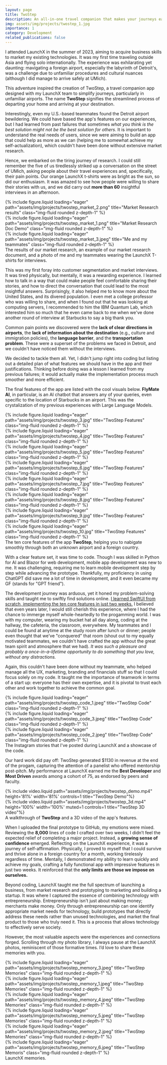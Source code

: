 ```yaml
---
layout: page
title: TwoStep
description: An all-in-one travel companion that makes your journeys easier.
img: assets/img/projects/twostep_1.jpg
importance: 1
category: Development
related_publications: false
---
```

I attended LaunchX in the summer of 2023, aiming to acquire business skills to market my existing technologies. It was my first time traveling outside Asia and flying solo internationally. The experience was exhilarating yet daunting: mavigating a foreign airport, especially the labyrinth of Detroit's, was a challenge due to unfamiliar procedures and cultural nuances (although I did manage to arrive safely at UMich).

This adventure inspired the creation of TwoStep, a travel companion app designed with my LaunchX team to simplify journeys, particularly in unfamiliar airports. The name **TwoStep** signifies the streamlined process of departing your home and arriving at your destination.

Interestingly, even my U.S.-based teammates found the Detroit airport bewildering. We could have based the app's features on our experiences, but I had learned from past failures that sometimes *what you think is the best solution might not be the best solution for others*. It is important to understand the real needs of users, since we were aiming to build an app that could help as more as we can (helping me to somewhat achieve my self-actualization), which couldn't have been done without extensive market research.

Hence, we embarked on the tiring journey of research. I could still remember the five of us tiredlessly striked up a conversation on the street of UMich, asking people about their travel experiences and, specifically, their pain points. Our orange LaunchX t-shirts were as bright as the sun, so did our enthusiasm. It was amazed to see how people were willing to share their stories with us, and we did carry out **more than 60** insightful interviews in an afternoon.

<div class="row">
    <div class="col-sm-4 mt-3 mt-md-0">
        {% include figure.liquid loading="eager" path="assets/img/projects/twostep_market_2.png" title="Market Research results" class="img-fluid rounded z-depth-1" %}
    </div>
    <div class="col-sm-4 mt-3 mt-md-0">
        {% include figure.liquid loading="eager" path="assets/img/projects/twostep_market_1.png" title="Market Research Doc Demo" class="img-fluid rounded z-depth-1" %}
    </div>
    <div class="col-sm-4 mt-3 mt-md-0">
        {% include figure.liquid loading="eager" path="assets/img/projects/twostep_market_3.jpeg" title="Me and my teammates" class="img-fluid rounded z-depth-1" %}
    </div>
</div>
<div class="caption">
    The results of our market research, an example of our market research document, and a photo of me and my teammates wearing the LaunchX T-shirts for interviews.
</div>

This was my first foray into customer segmentation and market interviews. It was tired physically, but mentally, it was a rewarding experience. I learned how to talk in a way that could make people feel comfortable sharing their stories, and how to direct the conversation that could lead to the most insightful answers. Surprisingly, it also helped me to know more about the United States, and its divered population. I even met a college professor who was willing to share, and when I found out that he was looking at computing servers, I recommended to him the IBM Quantum Lab, which interested him so much that he even came back to me when we've done another round of interview at Starbucks to say a big thank you.

Common pain points we discovered were the **lack of clear directions in airports**, the **lack of information about the destination** (e.g., culture and immigration policies), the **language barrier**, and the **transportation problem**. These were a superset of the problems we faced in Detroit, and we couldn't have noticed them without the interviews.

We decided to tackle them all. Yet, I didn't jump right into coding but listing out a detailed plan of what features we should have in the app and their justifications. Thinking before doing was a lesson I learned from my previous failures; it would actually make the implementation process much smoother and more efficient. 

The final features of the app are listed with the cool visuals below. **FlyMate AI**, in particular, is an AI chatbot that answers any of your queries, even specific to the location of Starbucks in an airport. This was the crystalization of my previous experiences with Large Language Models.

<div class="row">
    <div class="col-sm-3 mt-3 mt-md-0">
        {% include figure.liquid loading="eager" path="assets/img/projects/twostep_3.jpg" title="TwoStep Features" class="img-fluid rounded z-depth-1" %}
    </div>
    <div class="col-sm-3 mt-3 mt-md-0">
        {% include figure.liquid loading="eager" path="assets/img/projects/twostep_4.jpg" title="TwoStep Features" class="img-fluid rounded z-depth-1" %}
    </div>
    <div class="col-sm-3 mt-3 mt-md-0">
        {% include figure.liquid loading="eager" path="assets/img/projects/twostep_5.jpg" title="TwoStep Features" class="img-fluid rounded z-depth-1" %}
    </div>
    <div class="col-sm-3 mt-3 mt-md-0">
        {% include figure.liquid loading="eager" path="assets/img/projects/twostep_6.jpg" title="TwoStep Features" class="img-fluid rounded z-depth-1" %}
    </div>
</div>
<div class="row">
    <div class="col-sm-3 mt-3 mt-md-0">
        {% include figure.liquid loading="eager" path="assets/img/projects/twostep_7.jpg" title="TwoStep Features" class="img-fluid rounded z-depth-1" %}
    </div>
    <div class="col-sm-3 mt-3 mt-md-0">
        {% include figure.liquid loading="eager" path="assets/img/projects/twostep_8.jpg" title="TwoStep Features" class="img-fluid rounded z-depth-1" %}
    </div>
    <div class="col-sm-3 mt-3 mt-md-0">
        {% include figure.liquid loading="eager" path="assets/img/projects/twostep_9.jpg" title="TwoStep Features" class="img-fluid rounded z-depth-1" %}
    </div>
    <div class="col-sm-3 mt-3 mt-md-0">
        {% include figure.liquid loading="eager" path="assets/img/projects/twostep_10.jpg" title="TwoStep Features" class="img-fluid rounded z-depth-1" %}
    </div>
</div>
<div class="caption">
    The ten core features of the app <b>TwoStep</b>, helping you to nabigate smoothly through both an unknown airport and a foreign country.
</div>

With a clear feature set, it was time to code. Though I was skilled in Python for AI and Blazor for web development, mobile app development was new to me. It was challenging, requiring me to learn mobile development step by step while advancing the prototype. Thankfully, my proficiency in using ChatGPT did save me a lot of time in development, and it even became my GF (stands for "GPT friend").

The development journey was arduous, yet it honed my problem-solving skills and taught me to swiftly find solutions online. <u>I learned SwiftUI from scratch, implementing the ten core features in just two weeks.</u> I believed that even years later, I would still cherish this experience, where I had the chance to immerge myself whole-heartedly to the progamming world. I was with my computer, wearing my bucket hat all day along, coding at the hallway, the cafeteria, the classroom, everywhere. My teammates and I could be found at anytime at the study room after lunch or dinner; people even thought that we've "conquered" that room (shout out to my equally motivated teammates, we couldn't have crafted the app without the great team spirit and atmosphere that we had). *It was such a pleasure and probably a once-in-a-lifetime opportunity to do something that you love, without any distractions.*

Again, this couldn't have been done without my teammate, who helped manage all the UX, marketing, branding and financials stuff so that I could focus solely on my code. It taught me the importance of teamwork in terms of a start up: everyone has their own expertise, and it is pivotal to trust each other and work together to achieve the common goal.

<div class="row">
    <div class="col-sm-3 mt-3 mt-md-0">
        {% include figure.liquid loading="eager" path="assets/img/projects/twostep_code_1.jpeg" title="TwoStep Code" class="img-fluid rounded z-depth-1" %}
    </div>
    <div class="col-sm-6 mt-3 mt-md-0">
        {% include figure.liquid loading="eager" path="assets/img/projects/twostep_code_3.jpeg" title="TwoStep Code" class="img-fluid rounded z-depth-1" %}
    </div>
    <div class="col-sm-3 mt-3 mt-md-0">
        {% include figure.liquid loading="eager" path="assets/img/projects/twostep_code_2.jpeg" title="TwoStep Code" class="img-fluid rounded z-depth-1" %}
    </div>
</div>
<div class="caption">
    The Instagram stories that I've posted during LaunchX and a showcase of the code.
</div>

Our hard work did pay off: TwoStep generated $1130 in revenue at the end of the progam, capturing the attention of a panelist who offered mentorship post-pitch. My performance at LaunchX earned me the **Best Developer** and **Most Driven** awards among a cohort of 75, as endorsed by peers and faculty. 

<div class="row">
    <div class="col-sm-6 mt-3 mt-md-0">
        {% include video.liquid path="assets/img/projects/twostep_demo.mp4" height='81%' width='81%' controls=1 title="TwoStep Demo"%}
    </div>
    <div class="col-sm-6 mt-3 mt-md-0">
        {% include video.liquid path="assets/img/projects/twostep_3d.mp4" height='100%' width='100%' muted=1 controls=1 title="TwoStep 3D video"%}
    </div>
</div>
<div class="caption">
    A walkthrough of <b>TwoStep</b> and a 3D video of the app's features.
</div>

When I uploaded the final prototype to GitHub, my emotions were mixed. Reviewing the **8,000** lines of code I crafted over two weeks, I didn’t feel the expected relief of completing a major project. Instead, a **growing sense of confidence** emerged. Reflecting on the LaunchX experience, it was a journey of self-affirmation. Physically, I proved to myself that I could survive and thrive alone in a foreign country for a month, working tirelessly regardless of time. Mentally, I demonstrated my ability to learn quickly and achieve my goals, crafting a fully functional app with impressive features in just two weeks. It reinforced that the **only limits are those we impose on ourselves.**

Beyond coding, LaunchX taught me the full spectrum of launching a business, from market research and prototyping to marketing and building a startup. It was where I captured the essence of combining technology with entrepreneurship. Entrepreneurship isn't just about making money; merchants make money. Only through entrepreneurship can one identify appropriate market needs for technology, build prototypes that directly address these needs rather than unused technologies, and market the final product to those who truly need it. This is a process that allows technology to effectively serve society.

However, the most valuable aspects were the experiences and connections forged. Scrolling through my photo library, I always pause at the LaunchX photos, reminiscent of those formative times. I’d love to share these memories with you.

<div class="row">
    <div class="col-sm-3 mt-3 mt-md-0">
        {% include figure.liquid loading="eager" path="assets/img/projects/twostep_memory_3.jpeg" title="TwoStep Memories" class="img-fluid rounded z-depth-1" %}
    </div>
    <div class="col-sm-3 mt-3 mt-md-0">
        {% include figure.liquid loading="eager" path="assets/img/projects/twostep_memory_1.jpeg" title="TwoStep Memories" class="img-fluid rounded z-depth-1" %}
    </div>
    <div class="col-sm-3 mt-3 mt-md-0">
        {% include figure.liquid loading="eager" path="assets/img/projects/twostep_memory_4.jpeg" title="TwoStep Memories" class="img-fluid rounded z-depth-1" %}
    </div>
    <div class="col-sm-3 mt-3 mt-md-0">
        {% include figure.liquid loading="eager" path="assets/img/projects/twostep_memory_5.jpeg" title="TwoStep Memories" class="img-fluid rounded z-depth-1" %}
    </div>
</div>
<div class="row">
    <div class="col-sm-6 mt-3 mt-md-0">
        {% include figure.liquid loading="eager" path="assets/img/projects/twostep_memory_2.jpeg" title="TwoStep Memories" class="img-fluid rounded z-depth-1" %}
    </div>
    <div class="col-sm-6 mt-3 mt-md-0">
        {% include figure.liquid loading="eager" path="assets/img/projects/twostep_memory_6.jpeg" title="TwoStep Memoris" class="img-fluid rounded z-depth-1" %}
    </div>
</div>
<div class="caption">
    LaunchX memories.
</div>